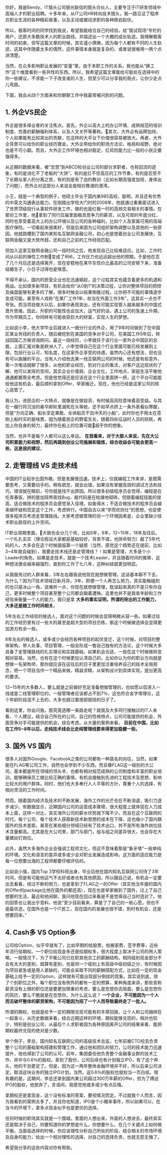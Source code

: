 你好，我是Bendy，IT猎头公司银光联信的猎头合伙人，主要专注于IT研发领域中高端人才的职业招聘。十多年来，从IT公司HR转向技术猎头，我一路见证了程序员职业生涯的各种精彩故事，以及主动或被动求职的各种跌宕起伏。

所以，极客时间的同学找到我说，希望我能结合自己的经验，给“面试现场”专栏的用户，还原大多数技术人的职业路线，并描述出一个大概的成长轨迹。我理解极客时间的初衷，但写这篇文章的时候，其实谨小慎微，因为每个人都有不同的人生轨迹，这其中伴随着太多的偶然，这件事情本身就是复杂的，或者说很难用一两个点讲清楚。

当然，在众多影响职业发展的“变量”里，由于本职工作的关系，我也能从“换工作”这个维度看到一些共性的东西。所以，我希望这篇文章能给可能处在选择中的你一些建议，不求能一下子改变谁的人生，但至少可以分享我的观点，让你少走点儿弯路。

下面，我会从四个方面来和你聊聊工作中我最常被问到的问题。

## 1\. 外企VS民企

外企是很多择业者的关注焦点。首先，外企以高大上的办公环境、成熟规范的培训制度、完善的薪酬福利体系，以及人文关怀等著称。其次，大外企有品牌加持，个人如果能有比较突出的贡献，在这样的大平台下价值很容易被放大。再者，大外企背景可以给你的职业经历镀金，大外企带给你的职场方法论、格局和视野，绝对也是不可小觑。而且，大外企工作环境也相对稳定，扛风险能力比一般的小民企要强得多。

从近期的数据来看，被“忽悠”到ABCD轮创业公司的部分求职者，也有回流的迹象，有的是消化不了老板的“大饼”，有的是扛不住高压的工作节奏，有的是忍受不了长期与家人的分离之苦，有的则是有了血的教训（比如长期高强度加班，身体出了问题），而外企对这部分人来说会是相对靠谱的港湾。

小王，就是一个典型的例子，他硕士毕业于国内某985高校，聪明，并且还有优秀的中英文沟通表达能力。在刚踏出学校大门时的2008年，他就通过重重面试进入了世界顶级投行从事软件研发工作，做的也是红极一时的高频交易相关的事情。在那份工作里，他拿到了同行应届里面极具竞争力的薪资，以及可观的年底分红，同时也享受着高大上的办公环境以及公司的各种福利，比如个人及家属可用的高端医疗保险。一切看起来很美好，但是后来因为公司组织架构调整以及其他的一些原因，他就跳槽到了国内某知名互联网金融公司，初心也是想着创业公司发展快，互联网金融又是大势所趋，还和自己之前的工作经验匹配。

但加入这家互联网金融公司一段时间之后，他发现自己比较难适应。比如，工作时间从以前的弹性工作制变成了996，工作压力也远远超出他的预期。于是他在忍了几个月后还是选择离开，现在安稳地在某华东性价比最高的公司安顿下来，准备结婚生子，小日子过得也是惬意。

不得不承认，国内的民营企业也在迅速崛起，这个过程其实也蕴含着更多的机遇和挑战。比如很多新项目，有机会给你“从0到1”的决策过程，让你对整体项目的把控及操盘能够有更多的了解，很多时候会以结果倒推过程，让你把不可能的事情逐步变成可能。甚至有人戏称“在某厂工作1年，权当在外面工作3年”，这其实一点也不夸张。而当项目做大以后，如果你表现突出，还有可能实现管人越来越多的中国式晋升思维。因此，升职的可能性也会加大，运气好的话，遇上公司的急速上升期，作为早期员工，你同样有可能收获巨大的财富，实现人生的梦想。

比如说小李，他大学毕业后就进入一细分行业的外企，用了9年时间做到了在中国区某业务线的负责人，随后被挖到在美国的竞争对手公司，在美国工作5年后，转战回国乙方做咨询顾问。最近一段经历，小李就任于该行业一家外企中国区的总裁，上面汇报对象是欧洲人了。小李觉得自己在这个行业里面可能已经发展到上限，包括行业认可，知名度，在这家外企享受的待遇，虽然内心还有想法，但也没有可以施展的平台。当有人介绍他去某一线互联网公司的时候，他还是有些意外，第一次电话就聊了很多，从他的职业经历，到对行业的看法，对客户这边现状的了解，他可以发挥的空间，其实企业价值观、企业文化，工作地点，家庭生活平衡他通通都要周全考虑。但是他觉得还是应该在这个行业里面拼一把，这个平台可能能给他这些机会，最后顺利拿到Offer，举家搬迁。现在，他也已经是这家公司的核心高管了。

我认为，进民企的一大特点，就像是在做投资，有时候高风险意味着高受益。与其在一艘行将沉没的豪华邮轮里溺死在头等舱，还不如早点挤上一条外表看似寒酸，但是“方向正确、船长坚定果敢、全体船员干劲冲天的小船”，此时你也不用太在意刚上船时买的是啥票，因为随着民企的野蛮生长，随着四处征战时人员的损耗，再加上你自身的努力，最终你在船上的位置可能超乎你的想象。

当然，也并不是每个人都可以这么幸运。 **在我看来，对于大部人来说，先在大公司积累能力和视野，然后再跳到创业公司施展和锻炼，综合收益会可能会更高一些，这是我的建议**。

## 2\. 走管理线 VS 走技术线

中国的IT业起步比国外晚，但是发展很迅速。技术上，仅就编程工作来讲，是既需要思考，又需要动手的。稍有疏忽，就会出错，如果没有掌握高效的调试方法和技巧，错误就在眼前，可你就是找不出原因。所以很多初级程序员会觉得，编程是在吃青春饭，拼的是加班熬夜找Bug，敲代码是在枯燥地砌砖。但随着编程技能的提高，适合做技术的程序员会感觉渐入佳境，如鱼得水；不适合做技术的程序员会越来越怀疑和否定这个工作，考虑转行。中国自古以来“学而优则仕”的思想，也促使很多程序员考虑走管理路线。大家考虑做管理的另一个环境因素是，企业里缺少技术职业路径的上升空间。

IT职业周期里面，大致也会分几个坎，比如5年，8年，12~15年，18年及往后。一个扎扎实实（理论假设大家都是基础较好，背景不错，也拼命努力）敲了5年代码的人，大多会在这个时候面临第一个疑惑（当然，感觉这个趋势还在提前，比如3~4年就会碰到），我要走技术线还是走管理线？！如果是管理，大多是个小Leader的角色，如果是走技术，就是一个技术Leader，并且随着时间的推移，这种想法便会越来越强烈，直到你工作了七八年，这种纠结就更加明显。

从我服务过的人群来看，3年左右跟我说他现在就想做管理，这话基本聊不下去，为什么？因为IT技术领域日新月异，3年，即便一个人再怎么努力，其实能触碰到的也只是冰山一角，说难听一点，你现在就想做管理，耽误起来真的不是只有你自己，更多时候整个项目甚至整个公司都会跟着遭殃。这里也并不是我拿年龄和工作经验来衡量一个人的能力，我只是拿 **大多的事实证明，所谓的突出的工作能力，大多还是跟工作时间相关**。

5年左右工作经验的候选人，面对这个问题的时候会显得稍微从容一些。如果过往的工作经历里有过一些大的甚至是超大型的项目历练，那这个时候做选择会显得更加游刃有余一些。

8年左右的候选人，或多或少会经历各种项目的起伏变迁，这个时候，对项目的整体架构，带人处事，项目管理，一般会形成一套自己独有的方法论，这个时候大多具备了走管理路线的扎实理论和实践基础，如果机会合适，一般在这个时候做转变相对容易。当然，也有在这个时候更加认清自己的，比如你认为你的职业方向就是想做一名架构师，那你就应该在这往后的日子里更加注重培养自己的技术全局观念，把一个项目当作一个精品来做，精益求精，从架构设计到具体实现，提出更高的要求。

12~15年的大多数人，要么就是之前做好充足准备想做管理的，也如愿以偿进入一线或是二线管理职位的，一般管理者应该都占不到7％，这也符合金字塔理论，这个年龄阶段混不上去的，大多也就过着按部就班的日子了。

看到这里，你会问我，那究竟选哪一条路走呢？就我及大多同行接触过的IT人来看，个人建议，结合自己所在的公司，自己的性格特点，公司可能提供的机会，外面竞争对手可能提供的机会，综合考虑。从大量的案例来看， **目前在中国，比如在工作5~8年以后，走纯技术线会比走纯管理线要来得更加稳健一些。**

## 3\. 国外 VS 国内

很多人对国外Google、Facebook之类的公司都有一种莫名的向往，当然，如果能在FLAG等公司工作，自然也会学到不少东西。而且像FLAG这一级别的大公司，基本都是所在领域的领头羊，也都有相对规范成熟的公司制度和丰富的职业培训，能够确保员工做比较正确的事情，有机会接触到先进的工程技术及思想，影响比较大的用户群体。同时，他们也大多奉行人人平等的方针，尊重个人的选择，有相对灵活的工作时间。

然而，随着国内经济及技术的不断发展，海外工作的光芒也在不断消退，吸引力逐步减少。有数据显示，近期国内公司的运营成本骤增，很大程度上就体现在人力成本上面，这样一对比，其实海外公司的薪水优势就下降不少。而且在这个互联网的时代，每个公司、每个技术人获取新技术新思想的成本在下降，这也缩小了国内跟国外的技术差距，甚至在某些细分领域已经有了技术出口，并不是所有海外岗位技术含量都高。尤其是在大公司里，部门与部门，组与组之间差异很大，也会存在大量螺丝钉岗位。

此外，虽然大多海外企业会强调工程师文化，但这不意味着那是“象牙塔”一般单纯的环境。文化和语言的差异或多或少会对职业发展造成影响，这方面的适应能力是每一位想要出海的工程师都要仔细评估的。

比如说小强，国内Top 3学校科班出身，毕业后他在国内知名互联网公司待了3年时间，但是有可能他运气不太好或者也有其他原因，所以跟自己说，有机会一定要出去看看，经过不断的努力，也是拿到了FLAG之一的Offer（其实他当年接的国内的Offer的package比他在国外的都还高），现在也是举家搬到了国外，过上了自己想要的生活。最近和他闲聊，我问他现在回过来看是不是觉得自己当时选对了。他的回答也让我出乎意料，他说“至少目前看来，算是了了自己的一桩心愿，但也不是最优选，在国外也是一个IT民工，现在国内的发展也很不错，到时有机会，还是想要回来。”

## 4\. Cash多 VS Option多

公司给Option，似乎早就有了，比如早期的给股票，给搬家费，签字费等，近些年流行给期权。一个职位给现金多还是给期权多，很大程度上取决于公司的用人策略，一般情况下，为了平衡公司已在职其他员工的薪酬结构，相同级别现金部分不会有太大的差别，就算有差别，也是同一个级别上有高级中级初级之分，有时候因为项目紧急或是用人紧缺的，可能会采取不同的薪酬搭配方式，比如在一定的现金基础上给予一定的Option，这样就有可能出现部分倒挂的现象。其实说到底，除了个别职位之外，每个职位没有例外的都有一定的预算，某种角度来讲，那些宣称薪资没有上限的职位还是要更加慎重的考虑，要么是忽悠你去陪面，要么是忽悠你的简历，要么干脆就是在忽悠你。为什么这么说？ **一个企业，不可能因为一个人而去破坏整体的薪资架构，不可能因为招了一个人而导致最终走了一批人。**

所谓的期权，也就是给予一定的期限兑现可能有的丰厚回报，让个人和公司捆绑在一起奋斗，从历史数据来看，结合近期这样的环境，期权能够兑现的，相对也较少，特别是创业公司，从最后个人求职者因为各种原因离开公司的结果来看，能把期权最终兑现的绝对是少数。

举个例子，李总，国内知名互联网公司的高级技术总监，七年前被CTO挖去负责整个公司的基础架构搭建和管理工作，通过他和团队的努力，公司的技术能力迅速提升，他也得到了公司的认可。前年，集团委任他负责整个金融事业群的技术工作，并许与0.6％的股权。拿到了股份，公司后续也有计划独立IPO，有了这个奔头，他的干劲更足了。但是，因为这一两年整体金融环境并不好，所以后来公司决定，取消这块业务的独立IPO计划，当然，这0.6％的股权也就权当一页白纸。很有趣的是，这期间，李总还拿到国内某公司超过300万年薪的Offer，但为了搏这IPO的股权，他放弃了，言语间，我感觉他或多或少有点后悔。

拿期权还是拿现金，这个没有标准的答案，要视情况而定。不过就我个人而言，因为我看到的案例太多了，并且你也知道，IPO是个小概率事件，所以如果可以，在当今的环境下，拿多点现金似乎也是更优的选择。

任何时候的职场其实就是一个围城，里面的人想出来，外面的人想进去，最终其实还是取决于自己，你要知道你的梦想是什么，你想要什么，在几个关键点上如何做平衡。当面临选择的时候，你应该理性分析自己所处的阶段，结合相关的市场环境及自身的能力，给出一个相对理性的选择，对自己的选择负责，也就无怨无悔了。

希望我分享的这些内容对你有帮助。